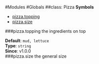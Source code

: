 #Modules
#Globals
<a name="Pizza"></a>
##class: Pizza
**Symbols**  
* [pizza.topping](#Pizza#topping)
* [pizza.size](#Pizza#size)

<a name="Pizza#topping"></a>
###pizza.topping
the ingredients on top

**Default**: `mud, lettuce`  
**Type**: `string`  
**Since**: v1.0.0  
<a name="Pizza#size"></a>
###pizza.size
the general size

  
